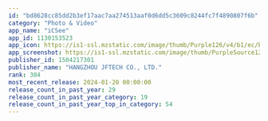 ```yaml
---
id: "bd8628cc85dd2b3ef17aac7aa274513aaf0d6dd5c3609c8244fc7f4890807f6b"
category: "Photo & Video"
app_name: "iCSee"
app_id: 1130153523
app_icon: https://is1-ssl.mzstatic.com/image/thumb/Purple126/v4/b1/ec/ba/b1ecbacc-e90d-7c5e-3894-514399743d9e/AppIcon-0-0-1x_U007emarketing-0-9-0-0-sRGB-85-220.png/1024x1024bb.png
app_screenshot: https://is1-ssl.mzstatic.com/image/thumb/PurpleSource122/v4/f6/c2/1a/f6c21a55-cb75-0ebd-83a9-d5e04dca932c/59d326bd-79b2-40ad-93cf-de229c87b8c7_6.jpg/2688x1242bb.png
publisher_id: 1504217301
publisher_name: "HANGZHOU JFTECH CO., LTD."
rank: 304
most_recent_release: 2024-01-20 00:00:00
release_count_in_past_year: 29
release_count_in_past_year_category: 19
release_count_in_past_year_top_in_category: 54
---
```

